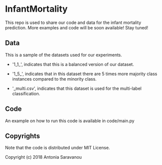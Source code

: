 # InfantMortality
This repo is used to share our code and data for the infant mortality prediction.
More examples and code will be soon available! Stay tuned!


## Data
This is a sample of the datasets used for our experiments.

* '1_1_', indicates that this is a balanced version of our dataset.

* '1_5_', indicates that in this dataset there are 5 times more majority class instances compared to the minority class.

* '_multi.csv', indicates that this dataset is used for the multi-label classification.


## Code
An example on how to run this code is available in code/main.py


## Copyrights
Note that the code is distributed under MIT License.

Copyright (c) 2018 Antonia Saravanou
